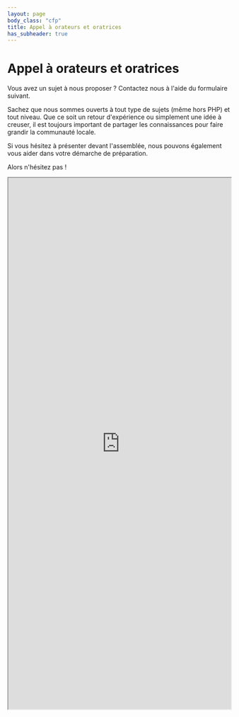 ```yaml
---
layout: page
body_class: "cfp"
title: Appel à orateurs et oratrices
has_subheader: true
---
```

# Appel à orateurs et oratrices

Vous avez un sujet à nous proposer ? Contactez nous à l'aide du formulaire suivant.

Sachez que nous sommes ouverts à tout type de sujets (même hors PHP) et tout niveau. Que ce soit un retour d'expérience ou simplement une idée à creuser, il est toujours important de partager les connaissances pour faire grandir la communauté locale.

Si vous hésitez à présenter devant l'assemblée, nous pouvons également vous aider dans votre démarche de préparation.

Alors n'hésitez pas !

<iframe src="https://docs.google.com/forms/d/1XeaBc1rlUFiLd-FmVuGoHOEi-e9xUsuEG2EYWbR1xBw/viewform" style="width:100%;min-height:1200px"></iframe>